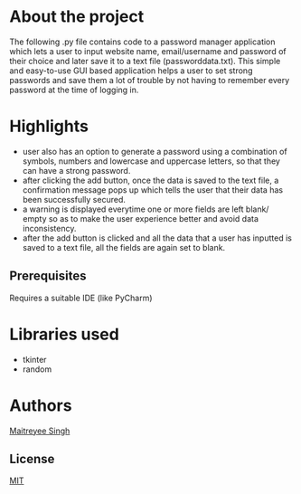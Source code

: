 # About the project

The following .py file contains code to a password manager application which lets a user to input website name, email/username and password of their choice and later save it to a text file (passworddata.txt). This simple and easy-to-use GUI based application helps a user to set strong passwords and save them a lot of trouble by not having to remember every password at the time of logging in.

# Highlights

- user also has an option to generate a password using a combination of symbols, numbers and lowercase and uppercase letters, so that they can have a strong password.
- after clicking the add button, once the data is saved to the text file, a confirmation message pops up which tells the user that their data has been successfully secured.
- a warning is displayed everytime one or more fields are left blank/ empty so as to make the user experience better and avoid data inconsistency.
- after the add button is clicked and all the data that a user has inputted is saved to a text file, all the fields are again set to blank.


## Prerequisites

Requires a suitable IDE (like PyCharm)

# Libraries used
- tkinter
- random

# Authors

[Maitreyee Singh](https://github.com/maitreyee-xo)

## License
[MIT](https://choosealicense.com/licenses/mit/)
